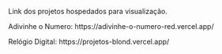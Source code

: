 <p>Link dos projetos hospedados para visualização.</p>
<p> Adivinhe o Numero: <a>https://adivinhe-o-numero-red.vercel.app/</a> </p>
<p> Relógio Digital: https://projetos-blond.vercel.app/ </p>

